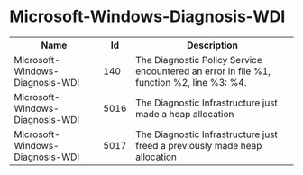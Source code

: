 # Microsoft-Windows-Diagnosis-WDI

<table>
<colgroup><col/><col/><col/></colgroup>
<tr><th>Name</th><th>Id</th><th>Description</th></tr>
<tr><td>Microsoft-Windows-Diagnosis-WDI</td><td>140</td><td>The Diagnostic Policy Service encountered an error in file %1, function %2, line %3: %4.</td></tr>
<tr><td>Microsoft-Windows-Diagnosis-WDI</td><td>5016</td><td>The Diagnostic Infrastructure just made a heap allocation</td></tr>
<tr><td>Microsoft-Windows-Diagnosis-WDI</td><td>5017</td><td>The Diagnostic Infrastructure just freed a previously made heap allocation</td></tr>
</table>
